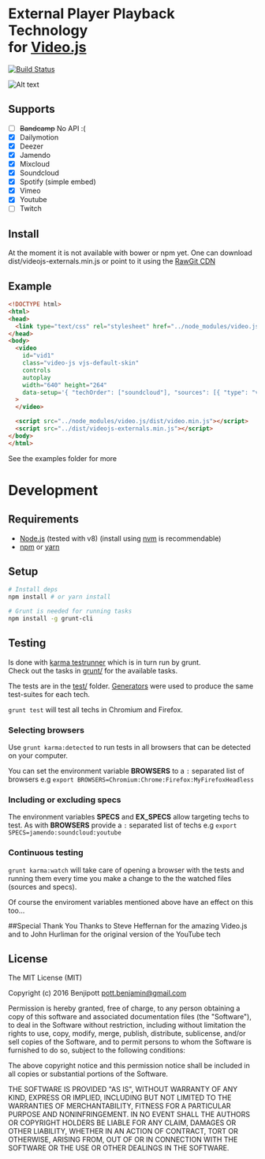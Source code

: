 # External Player Playback Technology<br />for [Video.js](https://github.com/videojs/video.js)

[![Build Status](https://travis-ci.org/LoveIsGrief/videojs-externals.svg)](https://travis-ci.org/LoveIsGrief/videojs-externals)

![Alt text](https://cloud.githubusercontent.com/assets/3854951/19686244/92827b54-9ac0-11e6-8b6c-95f361cd2f3a.png "Soundcloud sample")
## Supports

- [ ] ~~Bandcamp~~ No API :(
- [x] Dailymotion
- [x] Deezer
- [x] Jamendo
- [x] Mixcloud
- [x] Soundcloud
- [x] Spotify (simple embed)
- [x] Vimeo
- [x] Youtube
- [ ] Twitch

## Install

At the moment it is not available with bower or npm yet.
One can download dist/videojs-externals.min.js or point to it using the [RawGit CDN](https://rawgit.com/) 

## Example
```html
<!DOCTYPE html>
<html>
<head>
  <link type="text/css" rel="stylesheet" href="../node_modules/video.js/dist/video-js.min.css" />
</head>
<body>
  <video
    id="vid1"
    class="video-js vjs-default-skin"
    controls
    autoplay
    width="640" height="264"
    data-setup='{ "techOrder": ["soundcloud"], "sources": [{ "type": "video/soundcloud", "src": "https://soundcloud.com/yozzie-b/rhiana-where-have-u-been-ukg"}] }'
  >
  </video>

  <script src="../node_modules/video.js/dist/video.min.js"></script>
  <script src="../dist/videojs-externals.min.js"></script>
</body>
</html>
```

See the examples folder for more

# Development

## Requirements

 - [Node.js](https://nodejs.org/en/) (tested with v8) (install using [nvm](https://github.com/creationix/nvm) is recommendable)
 - [npm](https://www.npmjs.com/get-npm) or [yarn](https://yarnpkg.com/lang/en/docs/install/)
 
## Setup

```bash
# Install deps
npm install # or yarn install

# Grunt is needed for running tasks
npm install -g grunt-cli
```

## Testing

Is done with [karma testrunner](https://karma-runner.github.io/2.0/index.html)
which is in turn run by grunt.  
Check out the tasks in [grunt/](grunt/) for the available tasks.

The tests are in the [test/](test/) folder. 
[Generators](test/unit/base/) were used to produce the same test-suites for each tech.

`grunt test` will test all techs in Chromium and Firefox.

### Selecting browsers

Use `grunt karma:detected` to run tests in all browsers that can be detected on your computer.

You can set the environment variable **BROWSERS** to a `:` separated list of browsers e.g 
`export BROWSERS=Chromium:Chrome:Firefox:MyFirefoxHeadless`

### Including or excluding specs

The environment variables **SPECS** and **EX_SPECS** allow targeting techs to test. 
As with **BROWSERS** provide a `:` separated list of techs e.g `export SPECS=jamendo:soundcloud:youtube`

### Continuous testing

`grunt karma:watch` will take care of opening a browser with the tests and running them every time 
 you make a change to the the watched files (sources and specs).

Of course the enviroment variables mentioned above have an effect on this too...

##Special Thank You
Thanks to Steve Heffernan for the amazing Video.js and to John Hurliman for the original version of the YouTube tech

## License
The MIT License (MIT)

Copyright (c) 2016 Benjipott <pott.benjamin@gmail.com>

Permission is hereby granted, free of charge, to any person obtaining a copy
of this software and associated documentation files (the "Software"), to deal
in the Software without restriction, including without limitation the rights
to use, copy, modify, merge, publish, distribute, sublicense, and/or sell
copies of the Software, and to permit persons to whom the Software is
furnished to do so, subject to the following conditions:

The above copyright notice and this permission notice shall be included in
all copies or substantial portions of the Software.

THE SOFTWARE IS PROVIDED "AS IS", WITHOUT WARRANTY OF ANY KIND, EXPRESS OR
IMPLIED, INCLUDING BUT NOT LIMITED TO THE WARRANTIES OF MERCHANTABILITY,
FITNESS FOR A PARTICULAR PURPOSE AND NONINFRINGEMENT. IN NO EVENT SHALL THE
AUTHORS OR COPYRIGHT HOLDERS BE LIABLE FOR ANY CLAIM, DAMAGES OR OTHER
LIABILITY, WHETHER IN AN ACTION OF CONTRACT, TORT OR OTHERWISE, ARISING FROM,
OUT OF OR IN CONNECTION WITH THE SOFTWARE OR THE USE OR OTHER DEALINGS IN
THE SOFTWARE.
